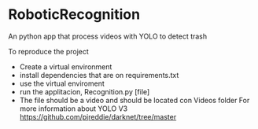 # RoboticRecognition
An python app that process videos with YOLO to detect trash 

To reproduce the project
- Create a virtual environment
- install dependencies that are on requirements.txt
- use the virtual enviroment
- run the applitacion, Recognition.py [file]
- The file should be a video and should be located con Videos folder
For more information about YOLO V3 https://github.com/pjreddie/darknet/tree/master
